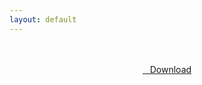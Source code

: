 ```yaml
---
layout: default
---
```


<br />

<br />

<center>
<a href="https://youtu.be/e6HX_OMCkeE" class="hbt"><i class="fa fa-chevron-down" aria-hidden="true"></i>&nbsp; &nbsp;Download</a>
</center><br />

<br />

